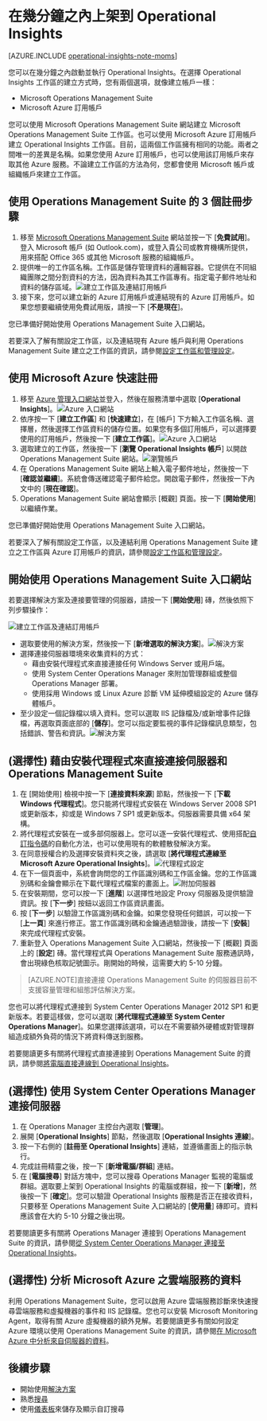 <properties
    pageTitle="在幾分鐘之內上架到 Operational Insights"
    description="了解如何在幾分鐘之內完成 Operational Insights 的設定"
    services="operational-insights"
    documentationCenter=""
    authors="bandersmsft"
    manager="jwhit"
    editor=""/>

<tags
    ms.service="operational-insights"
    ms.workload="operational-insights"
    ms.tgt_pltfrm="na"
    ms.devlang="na"
    ms.topic="hero-article"
    ms.date="07/09/2015"
    ms.author="banders"/>

# 在幾分鐘之內上架到 Operational Insights


[AZURE.INCLUDE [operational-insights-note-moms](../../includes/operational-insights-note-moms.md)]

您可以在幾分鐘之內啟動並執行 Operational Insights。在選擇 Operational Insights 工作區的建立方式時，您有兩個選項，就像建立帳戶一樣：

- Microsoft Operations Management Suite
- Microsoft Azure 訂用帳戶

您可以使用 Microsoft Operations Management Suite 網站建立 Microsoft Operations Management Suite 工作區。也可以使用 Microsoft Azure 訂用帳戶建立 Operational Insights 工作區。目前，這兩個工作區擁有相同的功能。兩者之間唯一的差異是名稱。如果您使用 Azure 訂用帳戶，也可以使用該訂用帳戶來存取其他 Azure 服務。不論建立工作區的方法為何，您都會使用 Microsoft 帳戶或組織帳戶來建立工作區。

## 使用 Operations Management Suite 的 3 個註冊步驟

1. 移至 [Microsoft Operations Management Suite](http://microsoft.com/oms) 網站並按一下 [**免費試用**]。登入 Microsoft 帳戶 (如 Outlook.com)，或登入貴公司或教育機構所提供，用來搭配 Office 365 或其他 Microsoft 服務的組織帳戶。
2. 提供唯一的工作區名稱。工作區是儲存管理資料的邏輯容器。它提供在不同組織團隊之間分割資料的方法，因為資料為其工作區專有。指定電子郵件地址和資料的儲存區域。![建立工作區及連結訂用帳戶](./media/operational-insights-onboard-in-minutes/create-workspace-link-sub.png)
3. 接下來，您可以建立新的 Azure 訂用帳戶或連結現有的 Azure 訂用帳戶。如果您想要繼續使用免費試用版，請按一下 [**不是現在**]。

您已準備好開始使用 Operations Management Suite 入口網站。

若要深入了解有關設定工作區，以及連結現有 Azure 帳戶與利用 Operations Management Suite 建立之工作區的資訊，請參閱[設定工作區和管理設定](operational-insights-setup-workspace.md)。

## 使用 Microsoft Azure 快速註冊

1. 移至 [Azure 管理入口網站](https://manage.windowsazure.com)並登入，然後在服務清單中選取 [**Operational Insights**]。![Azure 入口網站](./media/operational-insights-onboard-in-minutes/azure-portal-op-insights.png)
2. 依序按一下 [**建立工作區**] 和 [**快速建立**]，在 [帳戶] 下方輸入工作區名稱、選擇層，然後選擇工作區資料的儲存位置。如果您有多個訂用帳戶，可以選擇要使用的訂用帳戶，然後按一下 [**建立工作區**]。![Azure 入口網站](./media/operational-insights-onboard-in-minutes/quick-create.png)
3. 選取建立的工作區，然後按一下 [**瀏覽 Operational Insights 帳戶**] 以開啟 Operations Management Suite 網站。![瀏覽帳戶](./media/operational-insights-onboard-in-minutes/visit-account.png)
4. 在 Operations Management Suite 網站上輸入電子郵件地址，然後按一下 [**確認並繼續**]。系統會傳送確認電子郵件給您。開啟電子郵件，然後按一下內文中的 [**現在確認**]。
5. Operations Management Suite 網站會顯示 [概觀] 頁面。按一下 [**開始使用**] 以繼續作業。

您已準備好開始使用 Operations Management Suite 入口網站。

若要深入了解有關設定工作區，以及連結利用 Operations Management Suite 建立之工作區與 Azure 訂用帳戶的資訊，請參閱[設定工作區和管理設定](operational-insights-setup-workspace.md)。

## 開始使用 Operations Management Suite 入口網站
若要選擇解決方案及連接要管理的伺服器，請按一下 [**開始使用**] 磚，然後依照下列步驟操作：

![建立工作區及連結訂用帳戶](./media/operational-insights-onboard-in-minutes/get-started.png)

- 選取要使用的解決方案，然後按一下 [**新增選取的解決方案**]。![解決方案](./media/operational-insights-onboard-in-minutes/solutions.png)
- 選擇連接伺服器環境來收集資料的方式：
    - 藉由安裝代理程式來直接連接任何 Windows Server 或用戶端。
    - 使用 System Center Operations Manager 來附加管理群組或整個 Operations Manager 部署。
    - 使用採用 Windows 或 Linux Azure 診斷 VM 延伸模組設定的 Azure 儲存體帳戶。
- 至少設定一個記錄檔以填入資料。您可以選取 IIS 記錄檔及/或新增事件記錄檔，再選取頁面底部的 [**儲存**]。您可以指定要監視的事件記錄檔訊息類型，包括錯誤、警告和資訊。![解決方案](./media/operational-insights-onboard-in-minutes/logs.png)

## (選擇性) 藉由安裝代理程式來直接連接伺服器和 Operations Management Suite
1. 在 [開始使用] 檢視中按一下 [**連接資料來源**] 節點，然後按一下 [**下載 Windows 代理程式**]。您只能將代理程式安裝在 Windows Server 2008 SP1 或更新版本，抑或是 Windows 7 SP1 或更新版本。伺服器需要具備 x64 架構。
2. 將代理程式安裝在一或多部伺服器上。您可以逐一安裝代理程式、使用搭配[自訂指令碼](operational-insights-direct-agent.md#configure-the-microsoft-monitoring-agent-optional)的自動化方法，也可以使用現有的軟體散發解決方案。
3. 在同意授權合約及選擇安裝資料夾之後，請選取 [**將代理程式連線至 Microsoft Azure Operational Insights**]。![代理程式設定](./media/operational-insights-onboard-in-minutes/agent.png)
4. 在下一個頁面中，系統會詢問您的工作區識別碼和工作區金鑰。您的工作區識別碼和金鑰會顯示在下載代理程式檔案的畫面上。![附加伺服器](./media/operational-insights-onboard-in-minutes/key.png)
5. 在安裝期間，您可以按一下 [**進階**] 以選擇性地設定 Proxy 伺服器及提供驗證資訊。按 [**下一步**] 按鈕以返回工作區資訊畫面。
6. 按 [**下一步**] 以驗證工作區識別碼和金鑰。如果您發現任何錯誤，可以按一下 [**上一頁**] 來進行修正。當工作區識別碼和金鑰通過驗證後，請按一下 [**安裝**] 來完成代理程式安裝。
7. 重新登入 Operations Management Suite 入口網站，然後按一下 [概觀] 頁面上的 [**設定**] 磚。當代理程式與 Operations Management Suite 服務通訊時，會出現綠色核取記號圖示。剛開始的時候，這需要大約 5-10 分鐘。

> [AZURE.NOTE]直接連接 Operations Management Suite 的伺服器目前不支援容量管理和組態評估解決方案。

您也可以將代理程式連接到 System Center Operations Manager 2012 SP1 和更新版本。若要這樣做，您可以選取 [**將代理程式連線至 System Center Operations Manager**]。如果您選擇該選項，可以在不需要額外硬體或對管理群組造成額外負荷的情況下將資料傳送到服務。

若要閱讀更多有關將代理程式直接連接到 Operations Management Suite 的資訊，請參閱[將電腦直接連線到 Operational Insights](operational-insights-direct-agent.md)。

## (選擇性) 使用 System Center Operations Manager 連接伺服器

1. 在 Operations Manager 主控台內選取 [**管理**]。
2. 展開 [**Operational Insights**] 節點，然後選取 [**Operational Insights 連線**]。
3. 按一下右側的 [**註冊至 Operational Insights**] 連結，並遵循畫面上的指示執行。
4. 完成註冊精靈之後，按一下 [**新增電腦/群組**] 連結。
5. 在 [**電腦搜尋**] 對話方塊中，您可以搜尋 Operations Manager 監視的電腦或群組。選取要上架到 Operational Insights 的電腦或群組，按一下 [**新增**]，然後按一下 [**確定**]。您可以驗證 Operational Insights 服務是否正在接收資料，只要移至 Operations Management Suite 入口網站的 [**使用量**] 磚即可。資料應該會在大約 5-10 分鐘之後出現。

若要閱讀更多有關將 Operations Manager 連接到 Operations Management Suite 的資訊，請參閱[從 System Center Operations Manager 連接至 Operational Insights](operational-insights-connect-scom.md)。

## (選擇性) 分析 Microsoft Azure 之雲端服務的資料

利用 Operations Management Suite，您可以啟用 Azure 雲端服務診斷來快速搜尋雲端服務和虛擬機器的事件和 IIS 記錄檔。您也可以安裝 Microsoft Monitoring Agent，取得有關 Azure 虛擬機器的額外見解。若要閱讀更多有關如何設定 Azure 環境以使用 Operations Management Suite 的資訊，請參閱[在 Microsoft Azure 中分析來自伺服器的資料](operational-insights-analyze-data-azure.md)。


## 後續步驟
- 開始使用[解決方案](operational-insights-solutions.md)
- 熟悉[搜尋](operational-insights-search.md)
- 使用[儀表板](operational-insights-use-dashboards.md)來儲存及顯示自訂搜尋

<!---HONumber=August15_HO6-->